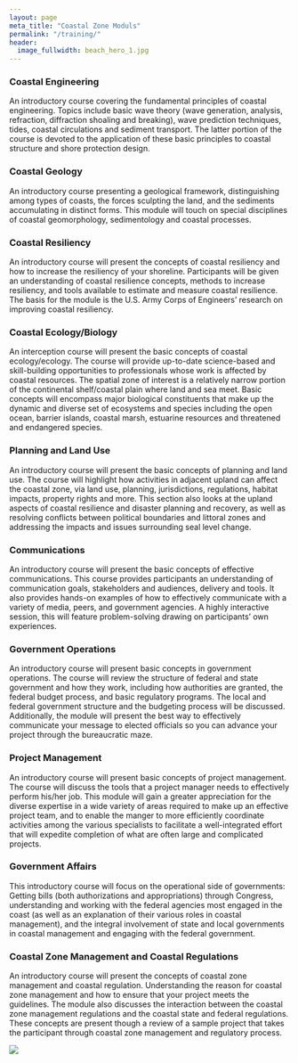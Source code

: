 ```yaml
---
layout: page
meta_title: "Coastal Zone Moduls"
permalink: "/training/"
header:
  image_fullwidth: beach_hero_1.jpg
---
```


<h3>Coastal Engineering</h3>
<p>An introductory course covering the fundamental principles of coastal engineering. Topics include basic wave theory (wave generation, analysis, refraction, diffraction shoaling and breaking), wave prediction techniques, tides, coastal circulations and sediment transport. The latter portion of the course is devoted to the application of these basic principles to coastal structure and shore protection design.</p>

<h3>Coastal Geology</h3>
<p>An introductory course presenting a geological framework, distinguishing among types of coasts, the forces sculpting the land, and the sediments accumulating in distinct forms.  This module will touch on special disciplines of coastal geomorphology, sedimentology and coastal processes.</p>

<h3>Coastal Resiliency</h3>
<p>An introductory course will present the concepts of coastal resiliency and how to increase the resiliency of your shoreline.  Participants will be given an understanding of coastal resilience concepts, methods to increase resiliency, and tools available to estimate and measure coastal resilience.  The basis for the module is the U.S. Army Corps of Engineers’ research on improving coastal resiliency.</p>

<h3>Coastal Ecology/Biology</h3>
<p>An interception course will present the basic concepts of coastal ecology/ecology.  The course will provide up-to-date science-based and skill-building opportunities to professionals whose work is affected by coastal resources. The spatial zone of interest is a relatively narrow portion of the continental shelf/coastal plain where land and sea meet. Basic concepts will encompass major biological constituents that make up the dynamic and diverse set of ecosystems and species including the open ocean, barrier islands, coastal marsh, estuarine resources and threatened and endangered species.</p>

<h3>Planning and Land Use</h3>
<p>An introductory course will present the basic concepts of planning and land use.  The course will highlight how activities in adjacent upland can affect the coastal zone, via land use, planning, jurisdictions, regulations, habitat impacts, property rights and more. This section also looks at the upland aspects of coastal resilience and disaster planning and recovery, as well as resolving conflicts between political boundaries and littoral zones and addressing the impacts and issues surrounding seal level change.</p>

<h3>Communications</h3>
<p>An introductory course will present the basic concepts of effective communications.  This course provides participants an understanding of communication goals, stakeholders and audiences, delivery and tools.  It also provides hands-on examples of how to effectively communicate with a variety of media,  peers, and government agencies.  A highly interactive session, this will feature problem-solving drawing on participants’ own experiences.</p>

<h3>Government Operations</h3>
<p>An introductory course will present basic concepts in government operations.  The course will review the structure of federal and state government and how they work, including how authorities are granted, the federal budget process, and basic regulatory programs.  The local and federal government structure and the budgeting process will be discussed.  Additionally, the module will present the best way to effectively communicate your message to elected officials so you can advance your project through the bureaucratic maze.</p> 

<h3>Project Management</h3>
<p>An introductory course will present basic concepts of project management.  The course will discuss the tools that a project manager needs to effectively perform his/her job.  This module will gain a greater appreciation for the diverse expertise in a wide variety of areas required to make up an effective project team, and to enable the manger to more efficiently coordinate activities among the various specialists to facilitate a well-integrated effort that will expedite completion of what are often large and complicated projects.</p>

<h3>Government Affairs</h3>
<p>This introductory course will focus on the operational side of governments: Getting bills (both authorizations and appropriations) through Congress, understanding and working with the federal agencies most engaged in the coast (as well as an explanation of their various roles in coastal management), and the integral involvement of state and local governments in coastal management and engaging with the federal government.</p>

<h3>Coastal Zone Management and Coastal Regulations</h3>
<p>An introductory course will present the concepts of coastal zone management and coastal regulation.  Understanding the reason for coastal zone management and how to ensure that your project meets the guidelines.  The module also discusses the interaction between the coastal zone management regulations and the coastal state and federal regulations.  These concepts are present though a review of a sample project that takes the participant through coastal zone management and regulatory process.</p>

<img class="logo t60" src="{{ domain }}/assets/img/czf_logo.jpg" />